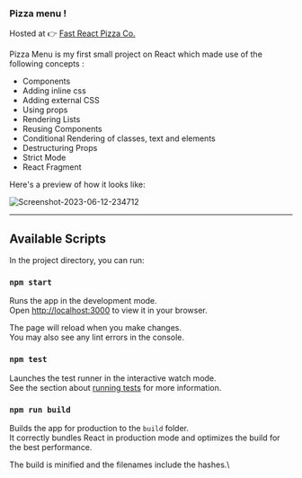### Pizza menu !

Hosted at 👉 [Fast React Pizza Co.]("https://fastreactpizzaco.netlify.app/")

Pizza Menu is my first small project on React which made use of the following concepts :

- Components
- Adding inline css
- Adding external CSS
- Using props
- Rendering Lists
- Reusing Components
- Conditional Rendering of classes, text and elements
- Destructuring Props
- Strict Mode
- React Fragment

Here's a preview of how it looks like:

<img src="https://i.ibb.co/YXB8j36/Screenshot-2023-06-12-234712.png" alt="Screenshot-2023-06-12-234712" border="0">

---

## Available Scripts

In the project directory, you can run:

### `npm start`

Runs the app in the development mode.\
Open [http://localhost:3000](http://localhost:3000) to view it in your browser.

The page will reload when you make changes.\
You may also see any lint errors in the console.

### `npm test`

Launches the test runner in the interactive watch mode.\
See the section about [running tests](https://facebook.github.io/create-react-app/docs/running-tests) for more information.

### `npm run build`

Builds the app for production to the `build` folder.\
It correctly bundles React in production mode and optimizes the build for the best performance.

The build is minified and the filenames include the hashes.\
